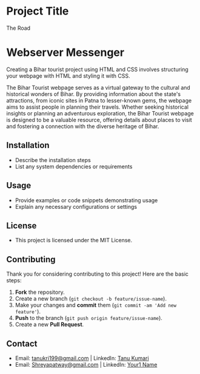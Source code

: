 # Project Title
The Road

# Webserver Messenger

 Creating a Bihar tourist project using HTML and CSS involves structuring your webpage with HTML and styling it with CSS.

 The Bihar Tourist webpage serves as a virtual gateway to the cultural and historical wonders of Bihar. By providing information about the state's attractions, from iconic sites in Patna to lesser-known gems, the webpage aims to assist people in planning their travels. Whether seeking historical insights or planning an adventurous exploration, the Bihar Tourist webpage is designed to be a valuable resource, offering details about places to visit and fostering a connection with the diverse heritage of Bihar.
 
## Installation
- Describe the installation steps
- List any system dependencies or requirements

## Usage
- Provide examples or code snippets demonstrating usage
- Explain any necessary configurations or settings

## License
- This project is licensed under the MIT License. 

## Contributing
Thank you for considering contributing to this project! Here are the basic steps:
1. **Fork** the repository.
2. Create a new branch (`git checkout -b feature/issue-name`).
3. Make your changes and **commit** them (`git commit -am 'Add new feature'`).
4. **Push** to the branch (`git push origin feature/issue-name`).
5. Create a new **Pull Request**.

## Contact
- Email: [tanukri199@gmail.com](mailto:tanukri199@gmail.com) | LinkedIn: [Tanu Kumari](https://www.linkedin.com/in/your-address/)
- Email: [Shreyapatway@gmail.com](mailto:Shreyapatway@gmail.com) | LinkedIn: [Your1 Name](https://www.linkedin.com/in/your-address2/)
